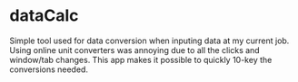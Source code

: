 # dataCalc

Simple tool used for data conversion when inputing data at my current job. Using online unit converters was annoying due to all the clicks and window/tab changes. This app makes it possible to quickly 10-key the conversions needed. 
